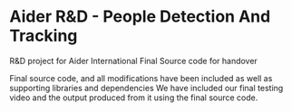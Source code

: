 # Aider R&D - People Detection And Tracking
R&amp;D project for Aider International Final Source code for handover 


Final source code, and all modifications have been included as well as supporting libraries and dependencies 
We have included our final testing video and the output produced from it using the final source code. 
